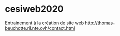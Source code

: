 # cesiweb2020
Entrainement à la création de site web 
http://thomas-beuchotte.ril.nte.ovh/contact.html